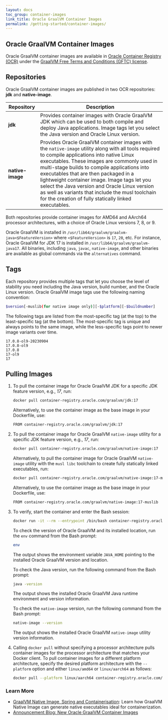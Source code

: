 ```yaml
---
layout: docs
toc_group: container-images
link_title: Oracle GraalVM Container Images
permalink: /getting-started/container-images/
---
```


## Oracle GraalVM Container Images

Oracle GraalVM container images are available in [Oracle Container Registry (OCR)](https://container-registry.oracle.com/ords/ocr/ba/graalvm) under the [GraalVM Free Terms and Conditions (GFTC) license](https://www.oracle.com/downloads/licenses/graal-free-license.html).

## Repositories

Oracle GraalVM container images are published in two OCR repositories: **jdk** and **native-image**. 

| Repository       | Description |
|------------------|-------------|
| **jdk**          | Provides container images with Oracle GraalVM JDK which can be used to both compile and deploy Java applications. Image tags let you select the Java version and Oracle Linux version. |
| **native-image** | Provides Oracle GraalVM container images with the `native-image` utility along with all tools required to compile applications into native Linux executables. These images are commonly used in multi-stage builds to compile applications into executables that are then packaged in a lightweight container image. Image tags let you select the Java version and Oracle Linux version as well as variants that include the musl toolchain for the creation of fully statically linked executables. |

Both repositories provide container images for AMD64 and AArch64 processor architectures, with a choice of Oracle Linux versions 7, 8, or 9.

Oracle GraalVM is installed in `/usr/lib64/graalvm/graalvm-java<$FeatureVersion>` where `<$FeatureVersion>` is `17`, `20`, etc. 
For instance, Oracle GraalVM for JDK 17 is installed in `/usr/lib64/graalvm/graalvm-java17`. 
All binaries, including `java`, `javac`, `native-image`, and other binaries are available as global commands via the `alternatives` command.

## Tags

Each repository provides multiple tags that let you choose the level of stability you need including the Java version, build number, and the Oracle Linux version. 
Oracle GraalVM image tags use the following naming convention:

```bash
$version[-muslib(for native image only)][-$platform][-$buildnumber]
```

The following tags are listed from the most-specific tag (at the top) to the least-specific tag (at the bottom). 
The most-specific tag is unique and always points to the same image, while the less-specific tags point to newer image variants over time.

```
17.0.8-ol9-20230904
17.0.8-ol9
17.0.8
17-ol9
17
```

## Pulling Images

1. To pull the container image for Oracle GraalVM JDK for a specific JDK feature version, e.g., _17_, run:

    ```bash
    docker pull container-registry.oracle.com/graalvm/jdk:17
    ```
    
    Alternatively, to use the container image as the base image in your Dockerfile, use:
    
    ```bash
    FROM container-registry.oracle.com/graalvm/jdk:17
    ```

2.  To pull the container image for Oracle GraalVM `native-image` utility for a specific JDK feature version, e.g., _17_, run: 
    
    ```bash
    docker pull container-registry.oracle.com/graalvm/native-image:17
    ```

	Alternatively, to pull the container image for Oracle GraalVM `native-image` utility with the `musl libc` toolchain to create fully statically linked executables, run:
    
    ```bash
    docker pull container-registry.oracle.com/graalvm/native-image:17-muslib
    ```
    
    Alternatively, to use the container image as the base image in your Dockerfile, use:
    
    ```bash
    FROM container-registry.oracle.com/graalvm/native-image:17-muslib
    ```
    
3. To verify, start the container and enter the Bash session:

    ```bash
    docker run -it --rm --entrypoint /bin/bash container-registry.oracle.com/graalvm/native-image:17
    ```

	To check the version of Oracle GraalVM and its installed location, run the `env` command from the Bash prompt:

    ```bash
    env
    ```
    
    The output shows the environment variable `JAVA_HOME` pointing to the installed Oracle GraalVM version and location.

	To check the Java version, run the following command from the Bash prompt:
    
    ```bash
    java -version
    ```
    
    The output shows the installed Oracle GraalVM Java runtime environment and version information.
    
    To check the `native-image` version, run the following command from the Bash prompt:
    
    ```bash
    native-image --version
    ```
    
    The output shows the installed Oracle GraalVM `native-image` utility version information.
    
4. Calling `docker pull` without specifying a processor architecture pulls container images for the processor architecture that matches your Docker client. 
To pull container images for a different platform architecture, specify the desired platform architecture with the `--platform` option and either `linux/amd64` or `linux/aarch64` as follows:

    ```bash
    docker pull --platform linux/aarch64 container-registry.oracle.com/graalvm/native-image:17
    ```

### Learn More

- [GraalVM Native Image, Spring and Containerisation](https://luna.oracle.com/lab/fdfd090d-e52c-4481-a8de-dccecdca7d68): Learn how GraalVM Native Image can generate native executables ideal for containerization.
- [Announcement Blog: New Oracle GraalVM Container Images](https://blogs.oracle.com/java/post/new-oracle-graalvm-container-images)

